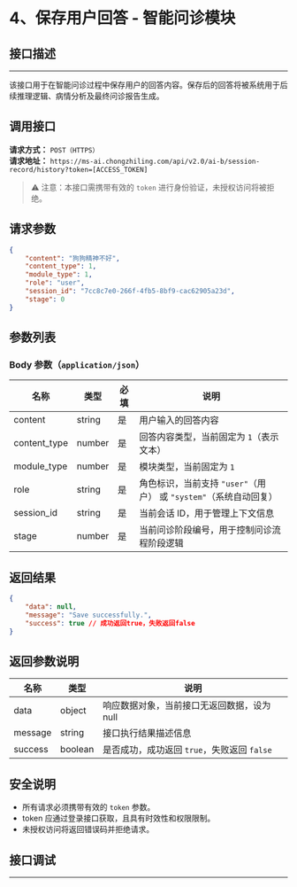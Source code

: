 

# 4、保存用户回答 - 智能问诊模块

## 接口描述
---
该接口用于在智能问诊过程中保存用户的回答内容。保存后的回答将被系统用于后续推理逻辑、病情分析及最终问诊报告生成。

## 调用接口
**请求方式：** `POST（HTTPS）`  
**请求地址：** `https://ms-ai.chongzhiling.com/api/v2.0/ai-b/session-record/history?token=[ACCESS_TOKEN]`

> ⚠️ 注意：本接口需携带有效的 `token` 进行身份验证，未授权访问将被拒绝。

## 请求参数
```json
{
    "content": "狗狗精神不好",
    "content_type": 1,
    "module_type": 1,
    "role": "user",
    "session_id": "7cc8c7e0-266f-4fb5-8bf9-cac62905a23d",
    "stage": 0
}
```

## 参数列表
### Body 参数（`application/json`）
| 名称            | 类型   | 必填 | 说明                  |
| --------------- | ------ | ---- | --------------------- |
| content         | string | 是   | 用户输入的回答内容        |
| content_type    | number | 是   | 回答内容类型，当前固定为 `1`（表示文本）  |
| module_type     | number | 是   | 模块类型，当前固定为 `1`       |
| role            | string | 是   | 角色标识，当前支持 `"user"`（用户） 或 `"system"`（系统自动回复）|
| session_id      | string | 是   | 当前会话 ID，用于管理上下文信息 |
| stage           | number | 是   | 当前问诊阶段编号，用于控制问诊流程阶段逻辑           |

## 返回结果
```json
{
    "data": null,
    "message": "Save successfully.",
    "success": true // 成功返回true，失败返回false
}
```

## 返回参数说明
| 名称       | 类型    | 说明                                     |
|------------|---------|------------------------------------------|
| data       | object  | 响应数据对象，当前接口无返回数据，设为 null |
| message    | string  | 接口执行结果描述信息                       |
| success    | boolean | 是否成功，成功返回 `true`，失败返回 `false` |

## 安全说明

- 所有请求必须携带有效的 `token` 参数。
- token 应通过登录接口获取，且具有时效性和权限限制。
- 未授权访问将返回错误码并拒绝请求。

## 接口调试
---
<script setup>  
import SwaggerUI from '../../../../src/components/SwaggerUI.vue'  
</script>  

<ClientOnly>  
  <SwaggerUI   
    tag="history"   
    type="post"   
    path="/session-record/history"
    version="v2"   
  />  
</ClientOnly>  


